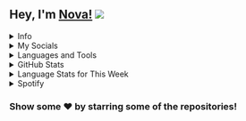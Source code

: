 ## Hey, I'm [Nova!](https://novas.quest) <img src="https://raw.githubusercontent.com/xosupernova/xosupernova/master/wave.gif" width="30px">

<details><summary>Info</summary>
<p>

- 🔭 I’m currently working on [Voxtl](https://voxtl.com/).
- 🌱 I’m currently learning TypeScript / C#.
- 🏫 I’m currently studying [BSc (Honours) Computing and IT (Communications and Networking)](http://www.open.ac.uk/courses/computing-it/degrees/bsc-computing-it-communications-networking-q62-cnet)
- 💬 Ask me about Game Hosting.
- 📫 How to reach me: **COMING SOON**
- 😄 Pronouns: They/Them
- 😎 Fun fact: I spend almost 12 hours listening songs every day.
</p>
</details>

<details><summary>My Socials</summary>
<p>

[![Twitter: xo__supernova](https://img.shields.io/twitter/follow/xo__supernova?style=social)](https://twitter.com/xo__supernova)
[![Linkedin: xo_supernova](https://img.shields.io/badge/-xo_supernova-blue?style=flat-square&logo=linkedin&logoColor=white&link=https://www.linkedin.com/in/xo_supernova/)](https://www.linkedin.com/in/xo_supernova/)
[![GitHub xosupernova](https://img.shields.io/github/followers/xosupernova?label=follow&style=social)](https://github.com/xosupernova)
[![Website](https://img.shields.io/badge/Portfolio-xosupernova.xyz-2648ff?style=flat-square&logo=htmx)](https://xosupernova.xyz/)
[![discord](https://img.shields.io/badge/Discord-xo_supernova-7289DA?logo=discord)](https://discordapp.com/users/895595833540636682)
</p>
</details>

<details><summary>Languages and Tools</summary>
<p> 

<code><a href="https://www.javascript.com/"><img height="20" src="https://raw.githubusercontent.com/github/explore/80688e429a7d4ef2fca1e82350fe8e3517d3494d/topics/javascript/javascript.png"></a></code>
<code><a href="https://nodejs.org/"><img height="20" src="https://raw.githubusercontent.com/github/explore/80688e429a7d4ef2fca1e82350fe8e3517d3494d/topics/nodejs/nodejs.png"></a></code>
<code><a href="https://reactjs.org/"><img height="20" src="https://raw.githubusercontent.com/github/explore/80688e429a7d4ef2fca1e82350fe8e3517d3494d/topics/react/react.png"></a></code>
<code><a href="https://www.json.org/"><img height="20" src="https://raw.githubusercontent.com/github/explore/80688e429a7d4ef2fca1e82350fe8e3517d3494d/topics/json/json.png"></a></code>
<code><a href="https://es6.io/"><img height="20" src="https://raw.githubusercontent.com/github/explore/80688e429a7d4ef2fca1e82350fe8e3517d3494d/topics/es6/es6.png"></a></code>
<code><a href="https://www.docker.com/"><img height="20" src="https://raw.githubusercontent.com/github/explore/80688e429a7d4ef2fca1e82350fe8e3517d3494d/topics/docker/docker.png"></a></code>
<code><a href="https://babeljs.io/"><img height="20" src="https://raw.githubusercontent.com/github/explore/80688e429a7d4ef2fca1e82350fe8e3517d3494d/topics/babel/babel.png"></a></code>
</p>
</details>

<details><summary>GitHub Stats</summary>
<p>

<a href="https://github.com/xosupernova">
 <img align="center" src="https://github-readme-stats.vercel.app/api?username=xosupernova&show_icons=true&theme=dark&line_height=27" alt="Nova's github stats"/>
</a>
</p>
</details>

<details><summary>Language Stats for This Week</summary>
<p>

<!--START_SECTION:waka-->
![Code Time](http://img.shields.io/badge/Code%20Time-447%20hrs%2044%20mins-blue)

![Profile Views](http://img.shields.io/badge/Profile%20Views-70-blue)

**🐱 My GitHub Data** 

> 📦 559.1 kB Used in GitHub's Storage 
 > 
> 🏆 45 Contributions in the Year 2025
 > 
> 💼 Opted to Hire
 > 
> 📜 5 Public Repositories 
 > 
> 🔑 8 Private Repositories 
 > 
**I'm a Night 🦉** 

```text
🌞 Morning                0 commits           ░░░░░░░░░░░░░░░░░░░░░░░░░   00.00 % 
🌆 Daytime                68 commits          ███░░░░░░░░░░░░░░░░░░░░░░   13.33 % 
🌃 Evening                268 commits         █████████████░░░░░░░░░░░░   52.55 % 
🌙 Night                  174 commits         █████████░░░░░░░░░░░░░░░░   34.12 % 
```
📅 **I'm Most Productive on Thursday** 

```text
Monday                   81 commits          ████░░░░░░░░░░░░░░░░░░░░░   15.88 % 
Tuesday                  69 commits          ███░░░░░░░░░░░░░░░░░░░░░░   13.53 % 
Wednesday                13 commits          █░░░░░░░░░░░░░░░░░░░░░░░░   02.55 % 
Thursday                 173 commits         ████████░░░░░░░░░░░░░░░░░   33.92 % 
Friday                   120 commits         ██████░░░░░░░░░░░░░░░░░░░   23.53 % 
Saturday                 37 commits          ██░░░░░░░░░░░░░░░░░░░░░░░   07.25 % 
Sunday                   17 commits          █░░░░░░░░░░░░░░░░░░░░░░░░   03.33 % 
```


📊 **This Week I Spent My Time On** 

```text
🕑︎ Time Zone: Europe/London

💬 Programming Languages: 
TypeScript               2 hrs 48 mins       ████████████░░░░░░░░░░░░░   48.79 % 
JSON                     49 mins             ████░░░░░░░░░░░░░░░░░░░░░   14.29 % 
TOML                     42 mins             ███░░░░░░░░░░░░░░░░░░░░░░   12.24 % 
JavaScript               22 mins             ██░░░░░░░░░░░░░░░░░░░░░░░   06.48 % 
Other                    15 mins             █░░░░░░░░░░░░░░░░░░░░░░░░   04.55 % 

🔥 Editors: 
VS Code                  5 hrs 46 mins       █████████████████████████   100.00 % 

🐱‍💻 Projects: 
portfolio                5 hrs 2 mins        ██████████████████████░░░   87.32 % 
amongusidk               31 mins             ██░░░░░░░░░░░░░░░░░░░░░░░   08.98 % 
transl8                  12 mins             █░░░░░░░░░░░░░░░░░░░░░░░░   03.70 % 

💻 Operating System: 
Windows                  5 hrs 46 mins       █████████████████████████   100.00 % 
```

**I Mostly Code in JavaScript** 

```text
JavaScript               4 repos             ████████░░░░░░░░░░░░░░░░░   30.77 % 
TypeScript               3 repos             ██████░░░░░░░░░░░░░░░░░░░   23.08 % 
Lua                      2 repos             ████░░░░░░░░░░░░░░░░░░░░░   15.38 % 
PowerShell               1 repo              ██░░░░░░░░░░░░░░░░░░░░░░░   07.69 % 
Python                   1 repo              ██░░░░░░░░░░░░░░░░░░░░░░░   07.69 % 
```



**Timeline**

![Lines of Code chart](https://raw.githubusercontent.com/xosupernova/xosupernova/master/assets/bar_graph.png)


 Last Updated on 07/10/2025 12:14:39 UTC
<!--END_SECTION:waka-->
</p>
</details>

<details><summary>Spotify</summary>
<p>

[![spotify-github-profile](https://spotify-github-profile.vercel.app/api/view?uid=h0sd8uxnbq3rs51ob32cqilmn&cover_image=true&theme=default)](https://github.com/kittinan/spotify-github-profile)
</p>
</details>

### Show some ❤️ by starring some of the repositories!
